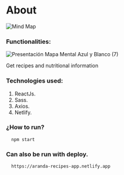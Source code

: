 # About
![Mind Map](https://github.com/user-attachments/assets/d7ca204a-bf5c-4c48-b0de-d3e69fc63b83)


### Functionalities:
![Presentación Mapa Mental Azul y Blanco (7)](https://github.com/user-attachments/assets/ea3c95ef-ae28-4d5d-b9e8-4f4ae886e295)

Get recipes and nutritional information


### Technologies used:
1. ReactJs.
2. Sass.
3. Axios.
4. Netlify.

### ¿How to run?
      npm start
      
### Can also be run with deploy.
      https://aranda-recipes-app.netlify.app

